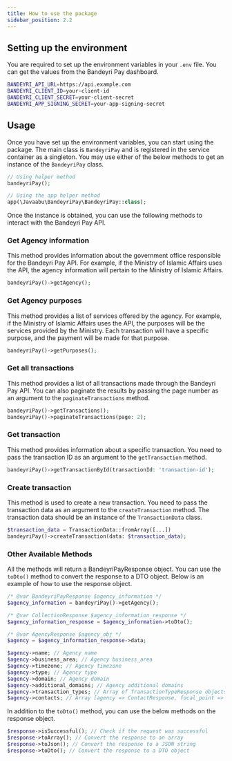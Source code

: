 ```yaml
---
title: How to use the package
sidebar_position: 2.2
---
```


## Setting up the environment
You are required to set up the environment variables in your `.env` file. You can get the values from the Bandeyri Pay dashboard.

```bash
BANDEYRI_API_URL=https://api.example.com
BANDEYRI_CLIENT_ID=your-client-id
BANDEYRI_CLIENT_SECRET=your-client-secret
BANDEYRI_APP_SIGNING_SECRET=your-app-signing-secret
```

## Usage
Once you have set up the environment variables, you can start using the package. The main class is `BandeyriPay` and is registered in the service container as a singleton.
You may use either of the below methods to get an instance of the `BandeyriPay` class.

```php
// Using helper method
bandeyriPay();

// Using the app helper method
app(\Javaabu\BandeyriPay\BandeyriPay::class);
```

Once the instance is obtained, you can use the following methods to interact with the Bandeyri Pay API.
### Get Agency information
This method provides information about the government office responsible for the Bandeyri Pay API. For example, if the Ministry of Islamic Affairs uses the API, the agency information will pertain to the Ministry of Islamic Affairs.
```php
bandeyriPay()->getAgency();
```

### Get Agency purposes
This method provides a list of services offered by the agency. For example, if the Ministry of Islamic Affairs uses the API, the purposes will be the services provided by the Ministry. Each transaction will have a specific purpose, and the payment will be made for that purpose.
```php
bandeyriPay()->getPurposes();
```

### Get all transactions
This method provides a list of all transactions made through the Bandeyri Pay API. You can also paginate the results by passing the page number as an argument to the `paginateTransactions` method.
```php
bandeyriPay()->getTransactions();
bandeyriPay()->paginateTransactions(page: 2);
```

### Get transaction
This method provides information about a specific transaction. You need to pass the transaction ID as an argument to the `getTransaction` method.
```php
bandeyriPay()->getTransactionById(transactionId: 'transaction-id');
```

### Create transaction
This method is used to create a new transaction. You need to pass the transaction data as an argument to the `createTransaction` method. The transaction data should be an instance of the `TransactionData` class.
```php
$transaction_data = TransactionData::fromArray([...])
bandeyriPay()->createTransaction(data: $transaction_data);
```

### Other Available Methods
All the methods will return a BandeyriPayResponse object. You can use the `toDto()` method to convert the response to a DTO object. Below is an example of how to use the response object.

```php
/* @var BandeyriPayResponse $agency_information */
$agency_information = bandeyriPay()->getAgency();

/* @var CollectionResponse $agency_information_response */
$agency_information_response = $agency_information->toDto();

/* @var AgencyResponse $agency_obj */
$agency = $agency_information_response->data;

$agency->name; // Agency name
$agency->business_area; // Agency business_area
$agency->timezone; // Agency timezone
$agency->type; // Agency type
$agency->domain; // Agency domain
$agency->additional_domains; // Agency additional domains
$agency->transaction_types; // Array of TransactionTypeResponse objects
$agency->contacts; // Array [agency => ContactResponse, focal_point => ContactResponse]
```

In addition to the `toDto()` method, you can use the below methods on the response object.

```php
$response->isSuccessful(); // Check if the request was successful
$response->toArray(); // Convert the response to an array
$response->toJson(); // Convert the response to a JSON string
$response->toDto(); // Convert the response to a DTO object
```
